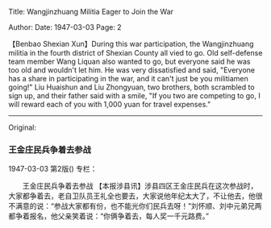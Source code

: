 Title: Wangjinzhuang Militia Eager to Join the War

Author:
Date: 1947-03-03
Page: 2

【Benbao Shexian Xun】During this war participation, the Wangjinzhuang militia in the fourth district of Shexian County all vied to go. Old self-defense team member Wang Liquan also wanted to go, but everyone said he was too old and wouldn't let him. He was very dissatisfied and said, "Everyone has a share in participating in the war, and it can't just be you militiamen going!" Liu Huaishun and Liu Zhongyuan, two brothers, both scrambled to sign up, and their father said with a smile, "If you two are competing to go, I will reward each of you with 1,000 yuan for travel expenses."



<hr /> 

Original: 


### 王金庄民兵争着去参战

1947-03-03
第2版()
专栏：

　　王金庄民兵争着去参战
    【本报涉县讯】涉县四区王金庄民兵在这次参战时，大家都争着去，老自卫队员王礼全也要去，大家说他年纪太大了，不让他去，他很不满意的说：“参战大家都有份，也不能光你们民兵去呀！”刘怀顺、刘中元弟兄两都争着报名，他父亲笑着说：“你俩争着去，每人奖一千元路费。”
